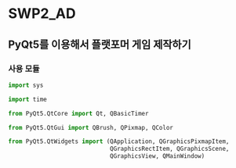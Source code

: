 # SWP2_AD

## PyQt5를 이용해서 플랫포머 게임 제작하기


### 사용 모듈

````python
import sys

import time

from PyQt5.QtCore import Qt, QBasicTimer

from PyQt5.QtGui import QBrush, QPixmap, QColor

from PyQt5.QtWidgets import (QApplication, QGraphicsPixmapItem,
                             QGraphicsRectItem, QGraphicsScene,
                             QGraphicsView, QMainWindow)

````
